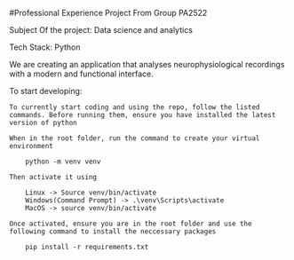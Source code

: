 #Professional Experience Project From Group PA2522

Subject Of the project: Data science and analytics

Tech Stack: 
    Python

We are creating an application that analyses neurophysiological recordings with a modern and functional interface.

To start developing:

    To currently start coding and using the repo, follow the listed commands. Before running them, ensure you have installed the latest version of python 

    When in the root folder, run the command to create your virtual environment

        python -m venv venv 
    
    Then activate it using

        Linux -> Source venv/bin/activate 
        Windows(Command Prompt) -> .\venv\Scripts\activate 
        MacOS -> source venv/bin/activate

    Once activated, ensure you are in the root folder and use the following command to install the neccessary packages

        pip install -r requirements.txt



